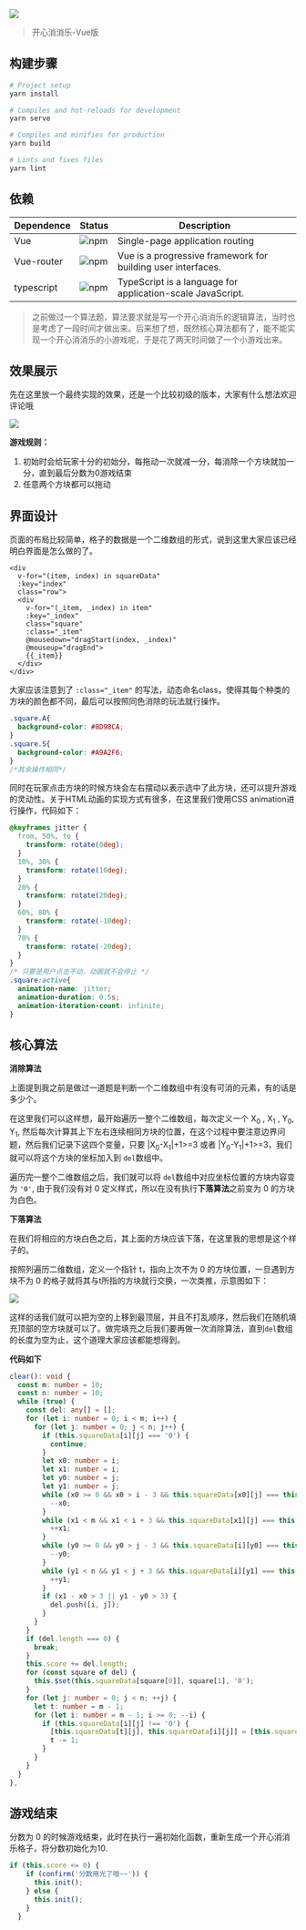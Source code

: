 [![](https://img.shields.io/aur/license/pac)](https://www.baidu.com)

> 开心消消乐-Vue版

## 构建步骤

```bash
# Project setup
yarn install

# Compiles and hot-reloads for development
yarn serve

# Compiles and minifies for production
yarn build

# Lints and fixes files
yarn lint
```

## 依赖

| Dependence | Status                                          | Description                                                  |
| ---------- | ----------------------------------------------- | ------------------------------------------------------------ |
| Vue        | ![npm](https://img.shields.io/npm/v/vue)        | Single-page application routing                              |
| Vue-router | ![npm](https://img.shields.io/npm/v/vue-router) | Vue is a progressive framework for building user interfaces. |
| typescript | ![npm](https://img.shields.io/npm/v/typescript) | TypeScript is a language for application-scale JavaScript. |

> 之前做过一个算法题，算法要求就是写一个开心消消乐的逻辑算法，当时也是考虑了一段时间才做出来。后来想了想，既然核心算法都有了，能不能实现一个开心消消乐的小游戏呢，于是花了两天时间做了一个小游戏出来。

## 效果展示

先在这里放一个最终实现的效果，还是一个比较初级的版本，大家有什么想法欢迎评论哦

![](https://img2018.cnblogs.com/blog/1372160/201910/1372160-20191022124657358-252802341.gif)


**游戏规则：**

1. 初始时会给玩家十分的初始分，每拖动一次就减一分，每消除一个方块就加一分，直到最后分数为0游戏结束
2. 任意两个方块都可以拖动

## 界面设计

页面的布局比较简单，格子的数据是一个二维数组的形式，说到这里大家应该已经明白界面是怎么做的了。

```Vue
<div
  v-for="(item, index) in squareData"
  :key="index"
  class="row">
  <div
    v-for="(_item, _index) in item"
    :key="_index"
    class="square"
    :class="_item"
    @mousedown="dragStart(index, _index)"
    @mouseup="dragEnd">
    {{_item}}
  </div>
</div>
```

大家应该注意到了 `:class="_item"` 的写法，动态命名class，使得其每个种类的方块的颜色都不同，最后可以按照同色消除的玩法就行操作。

```CSS
.square.A{
  background-color: #8D98CA;
}
.square.S{
  background-color: #A9A2F6;
}
/*其余操作相同*/
```

同时在玩家点击方块的时候方块会左右摆动以表示选中了此方块，还可以提升游戏的灵动性。关于HTML动画的实现方式有很多，在这里我们使用CSS animation进行操作，代码如下：

```CSS
@keyframes jitter {
  from, 50%, to {
    transform: rotate(0deg);
  }
  10%, 30% {
    transform: rotate(10deg);
  }
  20% {
    transform: rotate(20deg);
  }
  60%, 80% {
    transform: rotate(-10deg);
  }
  70% {
    transform: rotate(-20deg);
  }
}
/* 只要是用户点击不动，动画就不会停止 */
.square:active{
  animation-name: jitter;
  animation-duration: 0.5s;
  animation-iteration-count: infinite;
}
```

## 核心算法

**消除算法**

上面提到我之前是做过一道题是判断一个二维数组中有没有可消的元素，有的话是多少个。

在这里我们可以这样想，最开始遍历一整个二维数组，每次定义一个 X<sub>0</sub> , X<sub>1</sub> , Y<sub>0</sub>, Y<sub>1</sub>, 然后每次计算其上下左右连续相同方块的位置，在这个过程中要注意边界问题，然后我们记录下这四个变量，只要 |X<sub>0</sub>-X<sub>1</sub>|+1>=3 或者 |Y<sub>0</sub>-Y<sub>1</sub>|+1>=3，我们就可以将这个方块的坐标加入到 `del`数组中。

遍历完一整个二维数组之后，我们就可以将 `del`数组中对应坐标位置的方块内容变为 `'0'`, 由于我们没有对 0 定义样式，所以在没有执行**下落算法**之前变为 0 的方块为白色。

**下落算法**

在我们将相应的方块白色之后，其上面的方块应该下落，在这里我的思想是这个样子的。

按照列遍历二维数组，定义一个指针 t，指向上次不为 0 的方块位置，一旦遇到方块不为 0 的格子就将其与t所指的方块就行交换，一次类推，示意图如下：

![](https://img2018.cnblogs.com/blog/1372160/201910/1372160-20191022124713550-190947797.png)

这样的话我们就可以把为空的上移到最顶层，并且不打乱顺序，然后我们在随机填充顶部的空方块就可以了。做完填充之后我们要再做一次消除算法，直到`del`数组的长度为空为止，这个道理大家应该都能想得到。

**代码如下**

```typescript
clear(): void {
  const m: number = 10;
  const n: number = 10;
  while (true) {
    const del: any[] = [];
    for (let i: number = 0; i < m; i++) {
      for (let j: number = 0; j < n; j++) {
        if (this.squareData[i][j] === '0') {
          continue;
        }
        let x0: number = i;
        let x1: number = i;
        let y0: number = j;
        let y1: number = j;
        while (x0 >= 0 && x0 > i - 3 && this.squareData[x0][j] === this.squareData[i][j]) {
          --x0;
        }
        while (x1 < m && x1 < i + 3 && this.squareData[x1][j] === this.squareData[i][j]) {
          ++x1;
        }
        while (y0 >= 0 && y0 > j - 3 && this.squareData[i][y0] === this.squareData[i][j]) {
          --y0;
        }
        while (y1 < n && y1 < j + 3 && this.squareData[i][y1] === this.squareData[i][j]) {
          ++y1;
        }
        if (x1 - x0 > 3 || y1 - y0 > 3) {
          del.push([i, j]);
        }
      }
    }
    if (del.length === 0) {
      break;
    }
    this.score += del.length;
    for (const square of del) {
      this.$set(this.squareData[square[0]], square[1], '0');
    }
    for (let j: number = 0; j < n; ++j) {
      let t: number = m - 1;
      for (let i: number = m - 1; i >= 0; --i) {
        if (this.squareData[i][j] !== '0') {
          [this.squareData[t][j], this.squareData[i][j]] = [this.squareData[i][j], this.squareData[t][j]];
          t -= 1;
        }
      }
    }
  }
},
```

## 游戏结束

分数为 0 的时候游戏结束，此时在执行一遍初始化函数，重新生成一个开心消消乐格子，将分数初始化为10.

```js
if (this.score <= 0) {
    if (confirm('分数用光了哦~~')) {
      this.init();
    } else {
      this.init();
    }
  }
```
